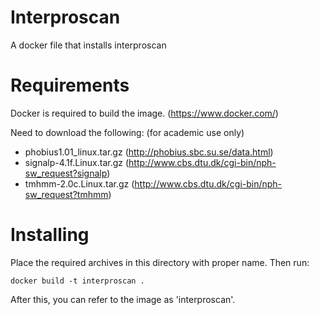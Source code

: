 # Interproscan
A docker file that installs interproscan

# Requirements
Docker is required to build the image. (https://www.docker.com/)

Need to download the following: (for academic use only)
* phobius1.01_linux.tar.gz (http://phobius.sbc.su.se/data.html)
* signalp-4.1f.Linux.tar.gz (http://www.cbs.dtu.dk/cgi-bin/nph-sw_request?signalp)
* tmhmm-2.0c.Linux.tar.gz (http://www.cbs.dtu.dk/cgi-bin/nph-sw_request?tmhmm)

# Installing
Place the required archives in this directory with proper name.
Then run:

    docker build -t interproscan .
    
After this, you can refer to the image as 'interproscan'.

